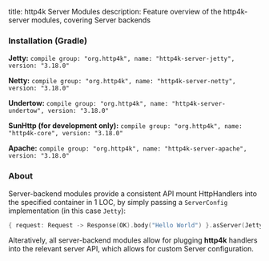 title: http4k Server Modules
description: Feature overview of the http4k-server modules, covering Server backends

### Installation (Gradle)
**Jetty:** ```compile group: "org.http4k", name: "http4k-server-jetty", version: "3.18.0"```

**Netty:** ```compile group: "org.http4k", name: "http4k-server-netty", version: "3.18.0"```

**Undertow:** ```compile group: "org.http4k", name: "http4k-server-undertow", version: "3.18.0"```

**SunHttp (for development only):** ```compile group: "org.http4k", name: "http4k-core", version: "3.18.0"```

**Apache:** ```compile group: "org.http4k", name: "http4k-server-apache", version: "3.18.0"```

### About
Server-backend modules provide a consistent API mount HttpHandlers into the specified container in 1 LOC, by simply passing a `ServerConfig` implementation (in this case `Jetty`):

```kotlin
{ request: Request -> Response(OK).body("Hello World") }.asServer(Jetty(8000)).start().block()
```
Alteratively, all server-backend modules allow for plugging **http4k** handlers into the relevant server API, which allows for custom Server configuration.
